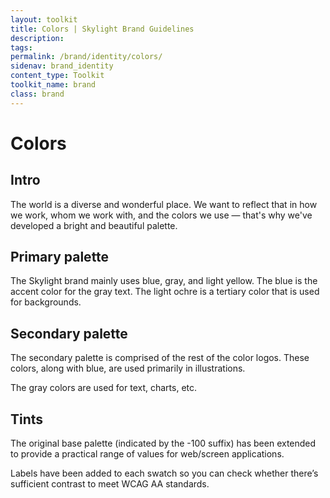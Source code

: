 ```yaml
---
layout: toolkit
title: Colors | Skylight Brand Guidelines
description:
tags:
permalink: /brand/identity/colors/
sidenav: brand_identity
content_type: Toolkit
toolkit_name: brand
class: brand
---
```


# Colors

## Intro

The world is a diverse and wonderful place. We want to reflect that in how we work, whom we work with, and the colors we use — that's why we've developed a bright and beautiful palette.

## Primary palette

The Skylight brand mainly uses blue, gray, and light yellow.  The blue is the accent color for the gray text. The light ochre is a tertiary color that is used for backgrounds.

## Secondary palette

The secondary palette is comprised of the rest of the color logos. These colors, along with blue, are used primarily in illustrations.

The gray colors are used for text, charts, etc.

## Tints

The original base palette  (indicated by the -100 suffix)  has been extended to provide a practical range of values for web/screen applications.

Labels have been added to each swatch so you can check whether there’s sufficient  contrast to meet WCAG AA standards.

